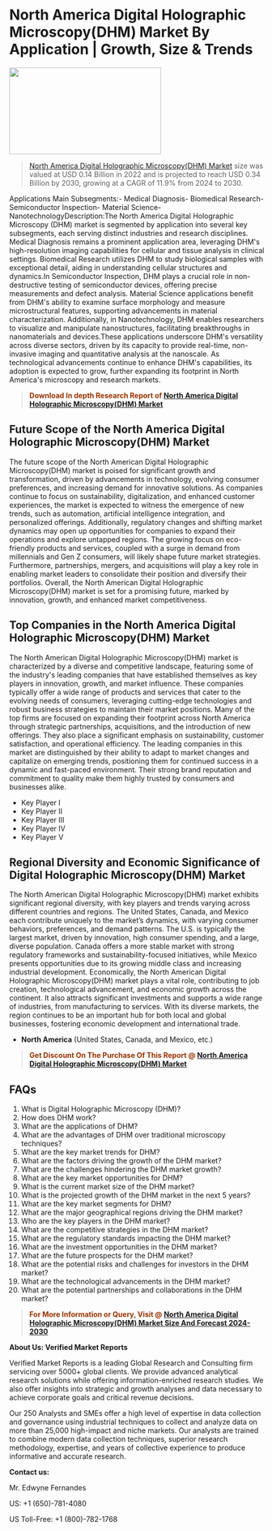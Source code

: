 <p><h1>North America Digital Holographic Microscopy(DHM) Market By Application | Growth, Size & Trends</h1><p><img class="aligncenter size-medium wp-image-105565" src="https://ffe5etoiles.com/wp-content/uploads/2025/01/MST7-300x171.png" alt="" width="300" height="171" /></p><blockquote><p><a href="https://www.verifiedmarketreports.com/download-sample/?rid=655058&utm_source=Github-NA&utm_medium=385" target="_blank">North America Digital Holographic Microscopy(DHM) Market</a> size was valued at USD 0.14 Billion in 2022 and is projected to reach USD 0.34 Billion by 2030, growing at a CAGR of 11.9% from 2024 to 2030.</p></blockquote>Applications Main Subsegments:- Medical Diagnosis- Biomedical Research- Semiconductor Inspection- Material Science- NanotechnologyDescription:The North America Digital Holographic Microscopy (DHM) market is segmented by application into several key subsegments, each serving distinct industries and research disciplines. Medical Diagnosis remains a prominent application area, leveraging DHM's high-resolution imaging capabilities for cellular and tissue analysis in clinical settings. Biomedical Research utilizes DHM to study biological samples with exceptional detail, aiding in understanding cellular structures and dynamics.In Semiconductor Inspection, DHM plays a crucial role in non-destructive testing of semiconductor devices, offering precise measurements and defect analysis. Material Science applications benefit from DHM's ability to examine surface morphology and measure microstructural features, supporting advancements in material characterization. Additionally, in Nanotechnology, DHM enables researchers to visualize and manipulate nanostructures, facilitating breakthroughs in nanomaterials and devices.These applications underscore DHM's versatility across diverse sectors, driven by its capacity to provide real-time, non-invasive imaging and quantitative analysis at the nanoscale. As technological advancements continue to enhance DHM's capabilities, its adoption is expected to grow, further expanding its footprint in North America's microscopy and research markets.</p><blockquote><p><span style="color: #993300;"><strong>Download In depth Research Report of <a href="https://www.verifiedmarketreports.com/download-sample/?rid=655058&utm_source=Github-NA&utm_medium=385">North America Digital Holographic Microscopy(DHM) Market</a></strong></span></p></blockquote><h2>Future Scope of the North America Digital Holographic Microscopy(DHM) Market</h2><p>The future scope of the North American Digital Holographic Microscopy(DHM) market is poised for significant growth and transformation, driven by advancements in technology, evolving consumer preferences, and increasing demand for innovative solutions. As companies continue to focus on sustainability, digitalization, and enhanced customer experiences, the market is expected to witness the emergence of new trends, such as automation, artificial intelligence integration, and personalized offerings. Additionally, regulatory changes and shifting market dynamics may open up opportunities for companies to expand their operations and explore untapped regions. The growing focus on eco-friendly products and services, coupled with a surge in demand from millennials and Gen Z consumers, will likely shape future market strategies. Furthermore, partnerships, mergers, and acquisitions will play a key role in enabling market leaders to consolidate their position and diversify their portfolios. Overall, the North American Digital Holographic Microscopy(DHM) market is set for a promising future, marked by innovation, growth, and enhanced market competitiveness.</p><h2>Top Companies in the North America Digital Holographic Microscopy(DHM) Market</h2><p>The North American Digital Holographic Microscopy(DHM) market is characterized by a diverse and competitive landscape, featuring some of the industry's leading companies that have established themselves as key players in innovation, growth, and market influence. These companies typically offer a wide range of products and services that cater to the evolving needs of consumers, leveraging cutting-edge technologies and robust business strategies to maintain their market positions. Many of the top firms are focused on expanding their footprint across North America through strategic partnerships, acquisitions, and the introduction of new offerings. They also place a significant emphasis on sustainability, customer satisfaction, and operational efficiency. The leading companies in this market are distinguished by their ability to adapt to market changes and capitalize on emerging trends, positioning them for continued success in a dynamic and fast-paced environment. Their strong brand reputation and commitment to quality make them highly trusted by consumers and businesses alike.</p><p><ul><li>Key Player I </li><li> Key Player II </li><li> Key Player III </li><li> Key Player IV </li><li> Key Player V</li></ul></p><h2>Regional Diversity and Economic Significance of Digital Holographic Microscopy(DHM) Market</h2><p>The North American Digital Holographic Microscopy(DHM) market exhibits significant regional diversity, with key players and trends varying across different countries and regions. The United States, Canada, and Mexico each contribute uniquely to the market’s dynamics, with varying consumer behaviors, preferences, and demand patterns. The U.S. is typically the largest market, driven by innovation, high consumer spending, and a large, diverse population. Canada offers a more stable market with strong regulatory frameworks and sustainability-focused initiatives, while Mexico presents opportunities due to its growing middle class and increasing industrial development. Economically, the North American Digital Holographic Microscopy(DHM) market plays a vital role, contributing to job creation, technological advancement, and economic growth across the continent. It also attracts significant investments and supports a wide range of industries, from manufacturing to services. With its diverse markets, the region continues to be an important hub for both local and global businesses, fostering economic development and international trade.</p><ul> <li><strong>North America</strong> (United States, Canada, and Mexico, etc.)</li></ul><blockquote><p><span style="color: #993300;"><strong>Get Discount On The Purchase Of This Report @ <a href="https://www.verifiedmarketreports.com/ask-for-discount/?rid=655058&utm_source=Github-NA&utm_medium=385">North America Digital Holographic Microscopy(DHM) Market</a></strong></span></p></blockquote><h2>FAQs</h2><p><ol> <li>What is Digital Holographic Microscopy (DHM)?</div><div></li> <li>How does DHM work?</div><div></li> <li>What are the applications of DHM?</div><div></li> <li>What are the advantages of DHM over traditional microscopy techniques?</div><div></li> <li>What are the key market trends for DHM?</div><div></li> <li>What are the factors driving the growth of the DHM market?</div><div></li> <li>What are the challenges hindering the DHM market growth?</div><div></li> <li>What are the key market opportunities for DHM?</div><div></li> <li>What is the current market size of the DHM market?</div><div></li> <li>What is the projected growth of the DHM market in the next 5 years?</div><div></li> <li>What are the key market segments for DHM?</div><div></li> <li>What are the major geographical regions driving the DHM market?</div><div></li> <li>Who are the key players in the DHM market?</div><div></li> <li>What are the competitive strategies in the DHM market?</div><div></li> <li>What are the regulatory standards impacting the DHM market?</div><div></li> <li>What are the investment opportunities in the DHM market?</div><div></li> <li>What are the future prospects for the DHM market?</div><div></li> <li>What are the potential risks and challenges for investors in the DHM market?</div><div></li> <li>What are the technological advancements in the DHM market?</div><div></li> <li>What are the potential partnerships and collaborations in the DHM market?</div><div></li></ol></p><blockquote><p><span style="color: #993300;"><strong>For More Information or Query, Visit @ <a href="https://www.verifiedmarketreports.com/product/digital-holographic-microscopy-dhm-market/">North America Digital Holographic Microscopy(DHM) Market Size And Forecast 2024-2030</a></strong></span></p></blockquote><p><strong>About Us: Verified Market Reports</strong></p><p>Verified Market Reports is a leading Global Research and Consulting firm servicing over 5000+ global clients. We provide advanced analytical research solutions while offering information-enriched research studies. We also offer insights into strategic and growth analyses and data necessary to achieve corporate goals and critical revenue decisions.</p><p>Our 250 Analysts and SMEs offer a high level of expertise in data collection and governance using industrial techniques to collect and analyze data on more than 25,000 high-impact and niche markets. Our analysts are trained to combine modern data collection techniques, superior research methodology, expertise, and years of collective experience to produce informative and accurate research.</p><p><strong>Contact us:</strong></p><p>Mr. Edwyne Fernandes</p><p>US: +1 (650)-781-4080</p><p>US Toll-Free: +1 (800)-782-1768</p>

